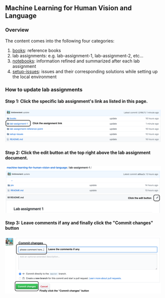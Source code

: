 ## Machine Learning for Human Vision and Language

### Overview

The content comes into the following four categories:
1. [books](./books): reference books
2. lab assignments: e.g. lab-assignment-1, lab-assignment-2, etc...
3. [notebooks](./notebooks): information refined and summarized after each lab assignment
4. [setup-issues](./setup-issues): issues and their corresponding solutions while setting up the local environment


### How to update lab assignments

#### Step 1: Click the specific lab assignment's link as listed in this page.
![step-1](./pix/step-1.png)

#### Step 2: Click the edit button at the top right above the lab assignment document.
![step-2](./pix/step-2.png)

#### Step 3: Leave comments if any and finally click the "Commit changes" button
![step-3](./pix/step-3.png)

